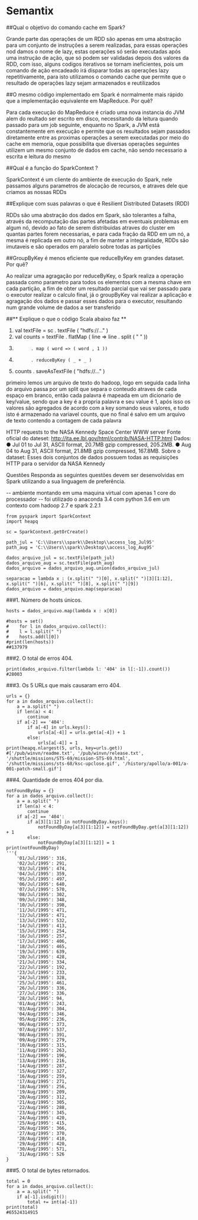 # Semantix

##Qual o objetivo do comando cache em Spark?

Grande parte das operações de um RDD são apenas em uma abstração para um conjunto de instruções a serem realizadas, para essas operações nod damos o nome de lazy, estas operações só serão executadas após uma instrução de ação, que só podem ser validadas depois dos valores da RDD, com isso, alguns codigos iterativos se tornam ineficientes, pois um comando de ação encadeado irá disparar todas as operações lazy repetitivamente, para isto utilizamos o comando cache que permite que o resultado de operações lazy sejam armazenados e reutilizados


##O mesmo código implementado em Spark é normalmente mais rápido que a implementação equivalente em MapReduce. Por quê?

Para cada execução do MapReduce é criado uma nova instancia do JVM alem do reultado ser escrito em disco, necessitando da leitura quando passado para um job seguinte, enquanto no Spark, a JVM está constantemente em execução e permite que os resultados sejam passados diretamente entre as proximas operações a serem executadas por meio do cache em memoria, oque possibilita que diversas operações seguintes utilizem um mesmo conjunto de dados em cache, não sendo necessario a escrita e leitura do mesmo


##Qual é a função do SparkContext ?

SparkContext é um cliente do ambiente de execução do Spark, nele passamos alguns parametros de alocação de recursos, e atraves dele que criamos as nossas RDDs


##Explique com suas palavras o que é Resilient Distributed Datasets (RDD)

RDDs são uma abstração dos dados em Spark, são tolerantes a falha, através da recomputação das partes afetadas em eventuais problemas em algum nó, devido ao fato de serem distribuidas atraves do cluster em quantas partes forem necessarias, e para cada fração da RDD em um nó, a mesma é replicada em outro nó, a fim de manter a integralidade, RDDs são imutaveis e são operados em paralelo sobre todas as partições


##GroupByKey é menos eficiente que reduceByKey em grandes dataset. Por quê?

Ao realizar uma agragação por reduceByKey, o Spark realiza a operação passada como parametro para todos os elementos com a mesma chave em cada partição, a fim de obter um resultado parcial que vai ser passado para o executor realizar o calculo final, já o groupByKey vai realizar a aplicação e agragação dos dados e passar esses dados para o executor, resultando num grande volume de dados a ser transferido


##** Explique o que o código Scala abaixo faz **

1. val textFile = sc . textFile ( "hdfs://..." )
2. val counts = textFile . flatMap ( line => line . split ( " " ))
3.           . map ( word => ( word , 1 ))
4.           . reduceByKey ( _ + _ )
5. counts . saveAsTextFile ( "hdfs://..." )

primeiro lemos um arquivo de texto do hadoop, logo em seguida cada linha do arquivo passa por um split que separa o conteudo atraves de cada espaço em branco, então cada palavra é mapeada em um dicionario de key/value, sendo que a key é a propria palavra e seu value é 1, após isso os valores são agregados de acordo com a key somando seus valores, e tudo isto é armazenado na variavel counts, que no final é salvo em um arquivo de texto contendo a contagem de cada palavra



HTTP requests to the NASA Kennedy Space Center WWW server
Fonte oficial do dateset: http://ita.ee.lbl.gov/html/contrib/NASA-HTTP.html
Dados:
● Jul 01 to Jul 31, ASCII format, 20.7MB gzip compressed, 205.2MB.
● Aug 04 to Aug 31, ASCII format, 21.8MB gzip compressed, 167.8MB.
Sobre o dataset: Esses dois conjuntos de dados possuem todas as requisições HTTP para o servidor da NASA Kennedy

Questões
Responda as seguintes questões devem ser desenvolvidas em Spark utilizando a sua linguagem de preferência.


-- ambiente montando em uma maquina virtual com apenas 1 core do processador
-- foi utilizado o anaconda 3.4 com python 3.6 em um contexto com hadoop 2.7 e spark 2.2.1


    from pyspark import SparkContext
    import heapq

    sc = SparkContext.getOrCreate()

    path_jul = 'C:\\Users\\spark\\Desktop\\access_log_Jul95'
    path_aug = 'C:\\Users\\spark\\Desktop\\access_log_Aug95'

    dados_arquivo_jul = sc.textFile(path_jul)
    dados_arquivo_aug = sc.textFile(path_aug)
    dados_arquivo = dados_arquivo_aug.union(dados_arquivo_jul)
    
    separacao = lambda x : (x.split(" ")[0], x.split(" ")[3][1:12], x.split(" ")[6], x.split(" ")[8], x.split(" ")[9])
    dados_arquivo = dados_arquivo.map(separacao)

###1. Número de hosts únicos.
    
    hosts = dados_arquivo.map(lambda x : x[0])
    
    #hosts = set()
    #    for l in dados_arquivo.collect():
    #    l = l.split(" ")
    #    hosts.add(l[0])
    #print(len(hosts))
    ##137979


###2. O total de erros 404.

    print(dados_arquivo.filter(lambda l: '404' in l[:-1]).count())
    #28003


###3. Os 5 URLs que mais causaram erro 404.

    urls = {}
    for a in dados_arquivo.collect():
        a = a.split(" ")
        if len(a) < 4:
            continue
        if a[-2] == '404':
            if a[-4] in urls.keys():
                urls[a[-4]] = urls.get(a[-4]) + 1
            else:
                urls[a[-4]] = 1
    print(heapq.nlargest(5, urls, key=urls.get))
    #['/pub/winvn/readme.txt', '/pub/winvn/release.txt', '/shuttle/missions/STS-69/mission-STS-69.html', '/shuttle/missions/sts-68/ksc-upclose.gif', '/history/apollo/a-001/a-001-patch-small.gif']


###4. Quantidade de erros 404 por dia.

    notFoundByday = {}
    for a in dados_arquivo.collect():
        a = a.split(" ")
        if len(a) < 4:
            continue
        if a[-2] == '404':
            if a[3][1:12] in notFoundByDay.keys():
                notFoundByDay[a[3][1:12]] = notFoundByDay.get(a[3][1:12]) + 1
            else:
                notFoundByDay[a[3][1:12]] = 1
    print(notFoundByDay)
    '''{
        '01/Jul/1995': 316, 
        '02/Jul/1995': 291, 
        '03/Jul/1995': 474, 
        '04/Jul/1995': 359, 
        '05/Jul/1995': 497, 
        '06/Jul/1995': 640, 
        '07/Jul/1995': 570, 
        '08/Jul/1995': 302, 
        '09/Jul/1995': 348, 
        '10/Jul/1995': 398, 
        '11/Jul/1995': 471, 
        '12/Jul/1995': 471, 
        '13/Jul/1995': 532, 
        '14/Jul/1995': 413, 
        '15/Jul/1995': 254, 
        '16/Jul/1995': 257, 
        '17/Jul/1995': 406, 
        '18/Jul/1995': 465, 
        '19/Jul/1995': 639, 
        '20/Jul/1995': 428, 
        '21/Jul/1995': 334, 
        '22/Jul/1995': 192, 
        '23/Jul/1995': 233, 
        '24/Jul/1995': 328, 
        '25/Jul/1995': 461, 
        '26/Jul/1995': 336, 
        '27/Jul/1995': 336, 
        '28/Jul/1995': 94, 
        '01/Aug/1995': 243, 
        '03/Aug/1995': 304, 
        '04/Aug/1995': 346, 
        '05/Aug/1995': 236, 
        '06/Aug/1995': 373, 
        '07/Aug/1995': 537, 
        '08/Aug/1995': 391, 
        '09/Aug/1995': 279, 
        '10/Aug/1995': 315, 
        '11/Aug/1995': 263, 
        '12/Aug/1995': 196, 
        '13/Aug/1995': 216, 
        '14/Aug/1995': 287, 
        '15/Aug/1995': 327, 
        '16/Aug/1995': 259, 
        '17/Aug/1995': 271, 
        '18/Aug/1995': 256, 
        '19/Aug/1995': 209, 
        '20/Aug/1995': 312, 
        '21/Aug/1995': 305, 
        '22/Aug/1995': 288, 
        '23/Aug/1995': 345, 
        '24/Aug/1995': 420, 
        '25/Aug/1995': 415, 
        '26/Aug/1995': 366, 
        '27/Aug/1995': 370, 
        '28/Aug/1995': 410, 
        '29/Aug/1995': 420, 
        '30/Aug/1995': 571, 
        '31/Aug/1995': 526
    }


###5. O total de bytes retornados.

    total = 0
    for a in dados_arquivo.collect():
        a = a.split(" ")
        if a[-1].isdigit():
            total += int(a[-1])
    print(total)
    #65524314915
